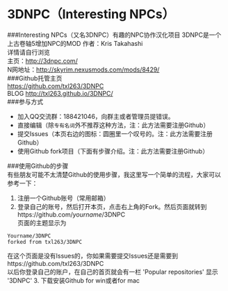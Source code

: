 3DNPC（Interesting NPCs）
=====
###Interesting NPCs（又名3DNPC）有趣的NPC协作汉化项目
3DNPC是一个上古卷轴5增加NPC的MOD 作者：Kris Takahashi  
详情请自行浏览  
主页：http://3dnpc.com/  
N网地址：http://skyrim.nexusmods.com/mods/8429/  
###Github托管主页  
https://github.com/txl263/3DNPC  
BLOG http://txl263.github.io/3DNPC/  
###参与方式
-   加入QQ交流群：188421046，向群主或者管理员提错误。
-   直接编辑（除`专有名词`外不推荐这种方法，注：此方法需要注册Github）
-   提交Issues（本页右边的图标：圆圈里一个叹号的。注：此方法需要注册Github）
-   使用Github fork项目（下面有步骤介绍。注：此方法需要注册Github）

###使用Github的步骤  
有些朋友可能不太清楚Github的使用步骤，我这里写一个简单的流程，大家可以参考一下：  
1.  注册一个Github账号（常用邮箱）  
2.  登录自己的账号，然后打开本页，点击右上角的Fork。然后页面就转到https://github.com/*yourname*/3DNPC  
    页面的主题显示为  
```
Yourname/3DNPC  
forked from txl263/3DNPC  
```
在这个页面是没有Issues的，你如果需要提交Issues还是需要到https://github.com/txl263/3DNPC  
以后你登录自己的账户，在自己的首页就会有一栏 'Popular repositories' 显示 '3DNPC'
3.  下载安装Github for win或者for mac  
